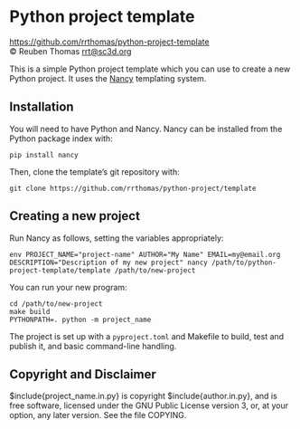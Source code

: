 # Python project template

https://github.com/rrthomas/python-project-template  
© Reuben Thomas <rrt@sc3d.org>  

This is a simple Python project template which you can use to create a new
Python project. It uses the [Nancy](https://github.com/rrthomas/nancy/)
templating system.


## Installation

You will need to have Python and Nancy. Nancy can be installed from the
Python package index with:

```
pip install nancy
```

Then, clone the template’s git repository with:

```
git clone https://github.com/rrthomas/python-project/template
```


## Creating a new project

Run Nancy as follows, setting the variables appropriately:

```
env PROJECT_NAME="project-name" AUTHOR="My Name" EMAIL=my@email.org DESCRIPTION="Description of my new project" nancy /path/to/python-project-template/template /path/to/new-project
```

You can run your new program:

```
cd /path/to/new-project
make build
PYTHONPATH=. python -m project_name
```

The project is set up with a `pyproject.toml` and Makefile to build, test and publish it, and basic command-line handling.


## Copyright and Disclaimer

$include{project_name.in.py} is copyright $include{author.in.py}, and is
free software, licensed under the GNU Public License version 3, or, at your
option, any later version. See the file COPYING.
